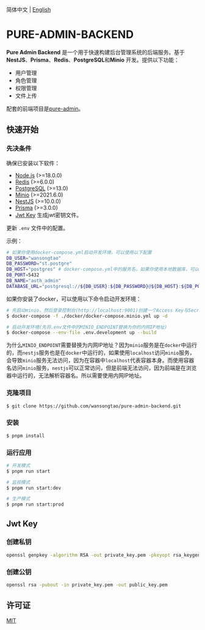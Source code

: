 简体中文 | [English](./README.md)
# PURE-ADMIN-BACKEND

**Pure Admin Backend** 是一个用于快速构建后台管理系统的后端服务。基于 **NestJS**、**Prisma**、**Redis**、**PostgreSQL**和**Minio** 开发。提供以下功能：

- 用户管理
- 角色管理
- 权限管理
- 文件上传

配套的前端项目是[pure-admin](https://github.com/wansongtao/pure-admin)。

## 快速开始

### 先决条件

确保已安装以下软件：

- [Node.js](https://nodejs.org/en/) (>=18.0.0)
- [Redis](https://redis.io/) (>=6.0.0)
- [PostgreSQL](https://www.postgresql.org/) (>=13.0)
- [Minio](https://min.io/) (>=2021.6.0)
- [NestJS](https://nestjs.com/) (>=10.0.0)
- [Prisma](https://www.prisma.io/) (>=3.0.0)
- [Jwt Key](#jwt-key) 生成jwt密钥文件。

更新 `.env` 文件中的配置。

示例：
```bash
# 如果你使用docker-compose.yml启动开发环境，可以使用以下配置
DB_USER="wansongtao"
DB_PASSWORD="st.postgre"
DB_HOST="postgres" # docker-compose.yml中的服务名，如果你使用本地数据库，可以使用localhost
DB_PORT=5432
DB_NAME="auth_admin"
DATABASE_URL="postgresql://${DB_USER}:${DB_PASSWORD}@${DB_HOST}:${DB_PORT}/${DB_NAME}?schema=public"
```

如果你安装了docker，可以使用以下命令启动开发环境：

```bash
# 先启动minio，然后登录控制台(http://localhost:9001)创建一个Access Key与Secret Key并替换.env文件中minio的配置
$ docker-compose -f ./docker/docker-compose.minio.yml up -d

# 启动开发环境(先将.env文件中的MINIO_ENDPOINT替换为你的内网IP地址)
$ docker-compose --env-file .env.development up --build
```

为什么`MINIO_ENDPOINT`需要替换为内网IP地址？因为`minio`服务是在`docker`中运行的，而`nestjs`服务也是在`docker`中运行的，如果使用`localhost`访问`minio`服务，会导致`minio`服务无法访问，因为在容器中`localhost`代表容器本身。而使用容器名访问`minio`服务，`nestjs`可以正常访问，但是前端无法访问，因为前端是在浏览器中运行的，无法解析容器名。所以需要使用内网IP地址。

### 克隆项目

```bash
$ git clone https://github.com/wansongtao/pure-admin-backend.git
```

### 安装

```bash
$ pnpm install
```

### 运行应用

```bash
# 开发模式
$ pnpm run start

# 监视模式
$ pnpm run start:dev

# 生产模式
$ pnpm run start:prod
```

## Jwt Key

### 创建私钥

```bash
openssl genpkey -algorithm RSA -out private_key.pem -pkeyopt rsa_keygen_bits:2048
```

### 创建公钥

```bash
openssl rsa -pubout -in private_key.pem -out public_key.pem
```

## 许可证

[MIT](./LICENSE)
